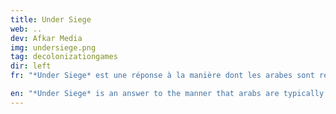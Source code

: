 ```yaml
---
title: Under Siege
web: ..
dev: Afkar Media
img: undersiege.png
tag: decolonizationgames
dir: left
fr: "*Under Siege* est une réponse à la manière dont les arabes sont représentés dans les jeux vidéos occidentaux “de tir” (first-person shooter), particulièrement dans le jeu *America’s Army* produit à des fins de propagande par l’armée américaine. Le jeu raconte l’histoire d’une famille palestinienne pendant la seconde intifada. Le jeu est difficile à trouver de nos jours, mais il est relativement facile de trouver des vidéos sur YouTube."

en: "*Under Siege* is an answer to the manner that arabs are typically depicted in western “first-person shooter” videogames, particularly in the game America’s Army, which was produced as a propaganda effort by the US military. The game tells the story of a Palestinian family during the second intifada. The game is difficult to find nowadays, but it’s relatively easy to find videos on YouTube."
---
```

